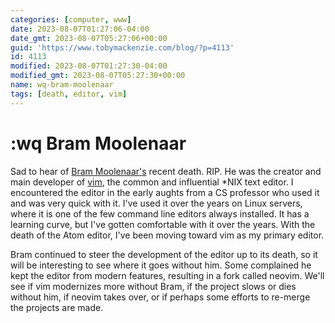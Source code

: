 ```yaml
---
categories: [computer, www]
date: 2023-08-07T01:27:06-04:00
date_gmt: 2023-08-07T05:27:06+00:00
guid: 'https://www.tobymackenzie.com/blog/?p=4113'
id: 4113
modified: 2023-08-07T01:27:30-04:00
modified_gmt: 2023-08-07T05:27:30+00:00
name: wq-bram-moolenaar
tags: [death, editor, vim]
---
```


:wq Bram Moolenaar
==================

Sad to hear of [Bram Moolenaar's](https://en.wikipedia.org/wiki/Bram_Moolenaar) recent death.  RIP.  He was the creator and main developer of [vim](https://en.wikipedia.org/wiki/Vim_(text_editor)), the common and influential *NIX text editor.  I encountered the editor in the early aughts from a CS professor who used it and was very quick with it.  I've used it over the years on Linux servers, where it is one of the few command line editors always installed.  It has a learning curve, but I've gotten comfortable with it over the years.  With the death of the Atom editor, I've been moving toward vim as my primary editor.

Bram continued to steer the development of the editor up to its death, so it will be interesting to see where it goes without him.  Some complained he kept the editor from modern features, resulting in a fork called neovim.  We'll see if vim modernizes more without Bram, if the project slows or dies without him, if neovim takes over, or if perhaps some efforts to re-merge the projects are made.
